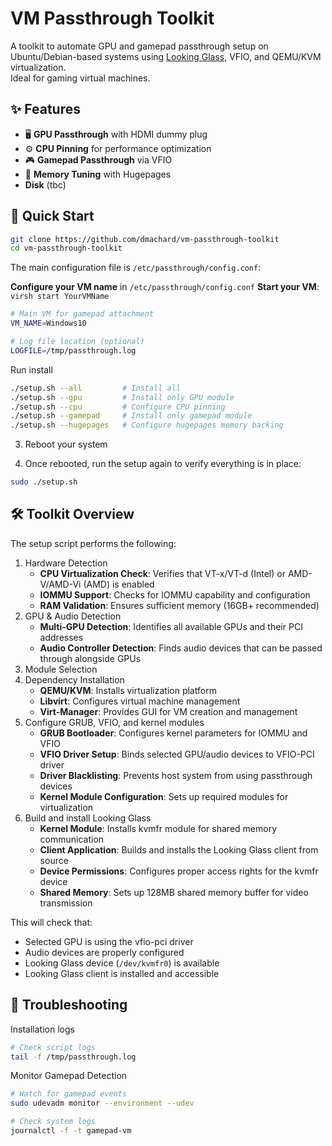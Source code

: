# VM Passthrough Toolkit

A toolkit to automate GPU and gamepad passthrough setup on Ubuntu/Debian-based systems using [Looking Glass](https://looking-glass.io/), VFIO, and QEMU/KVM virtualization.  
Ideal for gaming virtual machines.

## ✨ Features

- 🖥️ **GPU Passthrough** with HDMI dummy plug
- ⚙️ **CPU Pinning** for performance optimization
- 🎮 **Gamepad Passthrough** via VFIO
- 🧠 **Memory Tuning** with Hugepages
- **Disk** (tbc)

## 🚀 Quick Start

```bash
git clone https://github.com/dmachard/vm-passthrough-toolkit
cd vm-passthrough-toolkit
```

The main configuration file is `/etc/passthrough/config.conf`:

**Configure your VM name** in `/etc/passthrough/config.conf`
**Start your VM**: `virsh start YourVMName`

```bash
# Main VM for gamepad attachment
VM_NAME=Windows10

# Log file location (optional)
LOGFILE=/tmp/passthrough.log
```

Run install

```bash
./setup.sh --all         # Install all
./setup.sh --gpu         # Install only GPU module
./setup.sh --cpu         # Configure CPU pinning
./setup.sh --gamepad     # Install only gamepad module
./setup.sh --hugepages   # Configure hugepages memory backing
```


3. Reboot your system

4. Once rebooted, run the setup again to verify everything is in place:

```bash
sudo ./setup.sh
```


## 🛠️ Toolkit Overview

The setup script performs the following:
1. Hardware Detection
    - **CPU Virtualization Check**: Verifies that VT-x/VT-d (Intel) or AMD-V/AMD-Vi (AMD) is enabled
    - **IOMMU Support**: Checks for IOMMU capability and configuration
    - **RAM Validation**: Ensures sufficient memory (16GB+ recommended)
2. GPU & Audio Detection
    - **Multi-GPU Detection**: Identifies all available GPUs and their PCI addresses
    - **Audio Controller Detection**: Finds audio devices that can be passed through alongside GPUs
3. Module Selection
4. Dependency Installation
    - **QEMU/KVM**: Installs virtualization platform
    - **Libvirt**: Configures virtual machine management
    - **Virt-Manager**: Provides GUI for VM creation and management
5. Configure GRUB, VFIO, and kernel modules
    - **GRUB Bootloader**: Configures kernel parameters for IOMMU and VFIO
    - **VFIO Driver Setup**: Binds selected GPU/audio devices to VFIO-PCI driver
    - **Driver Blacklisting**: Prevents host system from using passthrough devices
    - **Kernel Module Configuration**: Sets up required modules for virtualization
6. Build and install Looking Glass
    - **Kernel Module**: Installs kvmfr module for shared memory communication
    - **Client Application**: Builds and installs the Looking Glass client from source
    - **Device Permissions**: Configures proper access rights for the kvmfr device
    - **Shared Memory**: Sets up 128MB shared memory buffer for video transmission

This will check that:
- Selected GPU is using the vfio-pci driver
- Audio devices are properly configured
- Looking Glass device (`/dev/kvmfr0`) is available
- Looking Glass client is installed and accessible

## 🧩 Troubleshooting


Installation logs

```bash
# Check script logs
tail -f /tmp/passthrough.log
```

Monitor Gamepad Detection

```bash
# Watch for gamepad events
sudo udevadm monitor --environment --udev

# Check system logs
journalctl -f -t gamepad-vm
```

